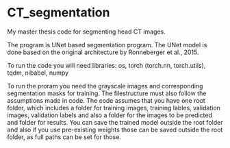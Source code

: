 # CT_segmentation
My master thesis code for segmenting head CT images. 

The program is UNet based segmentation program. The UNet model is done based on the original architecture by Ronneberger et al., 2015. 

To run the code you will need libraries:
os,
torch (torch.nn, torch.utils),
tqdm,
nibabel,
numpy

To run the proram you need the grayscale images and corresponding segmentation masks for training. The filestructure must also follow the assumptions made in code. The code assumes that you have one root folder, which includes a folder for training images, training lables, validation images, validation labels and also a folder for the images to be predicted and folder for results. You can save the trained model outside the root folder and also if you use pre-existing weights those can be saved outside the root folder, as full paths can be set for those.

